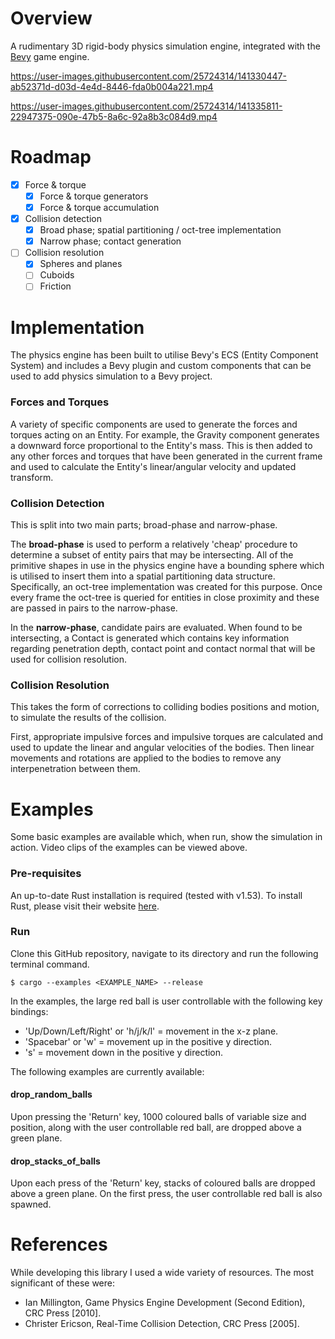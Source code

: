 # Overview

A rudimentary 3D rigid-body physics simulation engine, integrated with the
[Bevy](https://bevyengine.org/) game engine.

https://user-images.githubusercontent.com/25724314/141330447-ab52371d-d03d-4e4d-8446-fda0b004a221.mp4

https://user-images.githubusercontent.com/25724314/141335811-22947375-090e-47b5-8a6c-92a8b3c084d9.mp4

# Roadmap

- [x] Force & torque
    - [x] Force & torque generators
    - [x] Force & torque accumulation

- [x] Collision detection
    - [x] Broad phase; spatial partitioning / oct-tree implementation
    - [x] Narrow phase; contact generation
- [ ] Collision resolution
    - [x] Spheres and planes
    - [ ] Cuboids
    - [ ] Friction

# Implementation

The physics engine has been built to utilise Bevy's ECS (Entity Component System) and includes a
Bevy plugin and custom components that can be used to add physics simulation to a Bevy project.

### Forces and Torques

A variety of specific components are used to generate the forces and torques acting on an Entity.
For example, the Gravity component generates a downward force proportional to the Entity's mass.
This is then added to any other forces and torques that have been generated in the current frame
and used to calculate the Entity's linear/angular velocity and updated transform.

### Collision Detection

This is split into two main parts; broad-phase and narrow-phase.

The __broad-phase__ is used to perform a relatively 'cheap' procedure to determine a subset of entity
pairs that may be intersecting. All of the primitive shapes in use in the physics engine have a
bounding sphere which is utilised to insert them into a spatial partitioning data structure.
Specifically, an oct-tree implementation was created for this purpose. Once every frame the oct-tree
is queried for entities in close proximity and these are passed in pairs to the narrow-phase.

In the __narrow-phase__, candidate pairs are evaluated. When found to be intersecting, a Contact is
generated which contains key information regarding penetration depth, contact point and contact
normal that will be used for collision resolution.

### Collision Resolution

This takes the form of corrections to colliding bodies positions and motion, to simulate the results
of the collision.

First, appropriate impulsive forces and impulsive torques are calculated and used to update the
linear and angular velocities of the bodies. Then linear movements and rotations are applied to the
bodies to remove any interpenetration between them.

# Examples

Some basic examples are available which, when run, show the simulation in action. Video clips of the
examples can be viewed above.

### Pre-requisites

An up-to-date Rust installation is required (tested with v1.53). To install Rust, please visit
their website [here](https://www.rust-lang.org/tools/install).

### Run

Clone this GitHub repository, navigate to its directory and run the following terminal command.

    $ cargo --examples <EXAMPLE_NAME> --release

In the examples, the large red ball is user controllable with the following key bindings:

- 'Up/Down/Left/Right' or 'h/j/k/l' = movement in the x-z plane.
- 'Spacebar' or 'w' = movement up in the positive y direction.
- 's' = movement down in the positive y direction.

The following examples are currently available:

#### drop_random_balls

Upon pressing the 'Return' key, 1000 coloured balls of variable size and position, along with the
user controllable red ball, are dropped above a green plane.

#### drop_stacks_of_balls

Upon each press of the 'Return' key, stacks of coloured balls are dropped above a green plane.
On the first press, the user controllable red ball is also spawned.

# References

While developing this library I used a wide variety of resources. The most significant of these
were:

- Ian Millington, Game Physics Engine Development (Second Edition), CRC Press [2010].
- Christer Ericson, Real-Time Collision Detection, CRC Press [2005].
